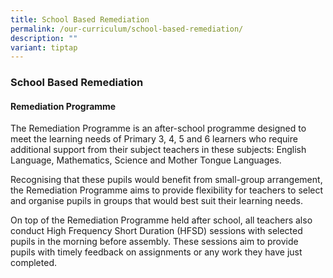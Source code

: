 ```yaml
---
title: School Based Remediation
permalink: /our-curriculum/school-based-remediation/
description: ""
variant: tiptap
---
```

### School Based Remediation

#### Remediation Programme

The Remediation Programme is an after-school programme designed to meet the learning needs of Primary 3, 4, 5 and 6 learners who require additional support from their subject teachers in these subjects: English Language, Mathematics, Science and Mother Tongue Languages.

Recognising that these pupils would benefit from small-group arrangement, the Remediation Programme aims to provide flexibility for teachers to select and organise pupils in groups that would best suit their learning needs.

On top of the Remediation Programme held after school, all teachers also conduct High Frequency Short Duration (HFSD) sessions with selected pupils in the morning before assembly. These sessions aim to provide pupils with timely feedback on assignments or any work they have just completed.